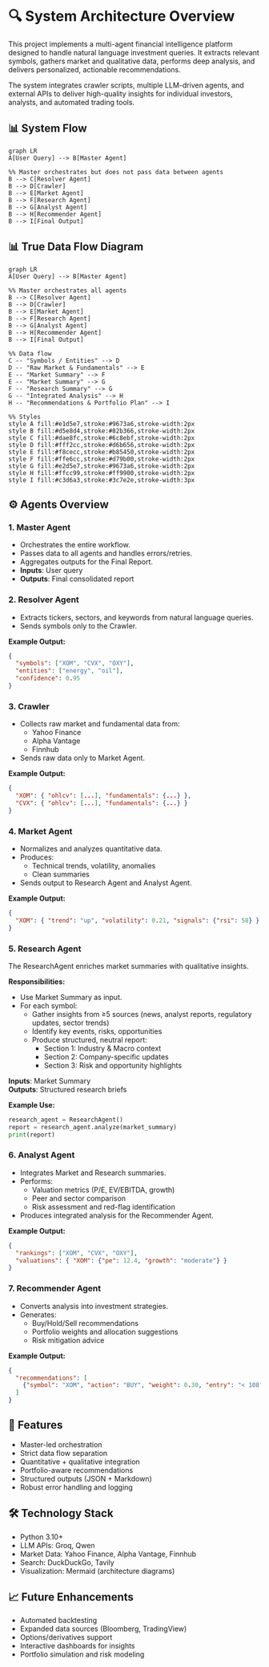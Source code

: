 # 🔍 System Architecture Overview

This project implements a multi-agent financial intelligence platform designed to handle natural language investment queries.
It extracts relevant symbols, gathers market and qualitative data, performs deep analysis, and delivers personalized, actionable recommendations.

The system integrates crawler scripts, multiple LLM-driven agents, and external APIs to deliver high-quality insights for individual investors, analysts, and automated trading tools.

## 📊 System Flow

```mermaid
graph LR
A[User Query] --> B[Master Agent]

%% Master orchestrates but does not pass data between agents
B --> C[Resolver Agent]
B --> D[Crawler]
B --> E[Market Agent]
B --> F[Research Agent]
B --> G[Analyst Agent]
B --> H[Recommender Agent]
B --> I[Final Output]
```

## 📊 True Data Flow Diagram

```mermaid
graph LR
A[User Query] --> B[Master Agent]

%% Master orchestrates all agents
B --> C[Resolver Agent]
B --> D[Crawler]
B --> E[Market Agent]
B --> F[Research Agent]
B --> G[Analyst Agent]
B --> H[Recommender Agent]
B --> I[Final Output]

%% Data flow
C -- "Symbols / Entities" --> D
D -- "Raw Market & Fundamentals" --> E
E -- "Market Summary" --> F
E -- "Market Summary" --> G
F -- "Research Summary" --> G
G -- "Integrated Analysis" --> H
H -- "Recommendations & Portfolio Plan" --> I

%% Styles
style A fill:#e1d5e7,stroke:#9673a6,stroke-width:2px
style B fill:#d5e8d4,stroke:#82b366,stroke-width:2px
style C fill:#dae8fc,stroke:#6c8ebf,stroke-width:2px
style D fill:#fff2cc,stroke:#d6b656,stroke-width:2px
style E fill:#f8cecc,stroke:#b85450,stroke-width:2px
style F fill:#ffe6cc,stroke:#d79b00,stroke-width:2px
style G fill:#e2d5e7,stroke:#9673a6,stroke-width:2px
style H fill:#ffcc99,stroke:#ff9900,stroke-width:2px
style I fill:#c3d6a3,stroke:#3c7e2e,stroke-width:3px
```

## ⚙️ Agents Overview

### 1. Master Agent
- Orchestrates the entire workflow.
- Passes data to all agents and handles errors/retries.
- Aggregates outputs for the Final Report.
- **Inputs**: User query  
- **Outputs**: Final consolidated report

### 2. Resolver Agent
- Extracts tickers, sectors, and keywords from natural language queries.
- Sends symbols only to the Crawler.

**Example Output:**
```json
{
  "symbols": ["XOM", "CVX", "OXY"],
  "entities": ["energy", "oil"],
  "confidence": 0.95
}
```

### 3. Crawler
- Collects raw market and fundamental data from:
  - Yahoo Finance
  - Alpha Vantage
  - Finnhub
- Sends raw data only to Market Agent.

**Example Output:**
```json
{
  "XOM": { "ohlcv": [...], "fundamentals": {...} },
  "CVX": { "ohlcv": [...], "fundamentals": {...} }
}
```

### 4. Market Agent
- Normalizes and analyzes quantitative data.
- Produces:
  - Technical trends, volatility, anomalies
  - Clean summaries
- Sends output to Research Agent and Analyst Agent.

**Example Output:**
```json
{
  "XOM": { "trend": "up", "volatility": 0.21, "signals": {"rsi": 58} }
}
```

### 5. Research Agent
The ResearchAgent enriches market summaries with qualitative insights.

**Responsibilities:**
- Use Market Summary as input.
- For each symbol:
  - Gather insights from ≥5 sources (news, analyst reports, regulatory updates, sector trends)
  - Identify key events, risks, opportunities
  - Produce structured, neutral report:
    - Section 1: Industry & Macro context
    - Section 2: Company-specific updates
    - Section 3: Risk and opportunity highlights

**Inputs**: Market Summary  
**Outputs**: Structured research briefs

**Example Use:**
```python
research_agent = ResearchAgent()
report = research_agent.analyze(market_summary)
print(report)
```

### 6. Analyst Agent
- Integrates Market and Research summaries.
- Performs:
  - Valuation metrics (P/E, EV/EBITDA, growth)
  - Peer and sector comparison
  - Risk assessment and red-flag identification
- Produces integrated analysis for the Recommender Agent.

**Example Output:**
```json
{
  "rankings": ["XOM", "CVX", "OXY"],
  "valuations": { "XOM": {"pe": 12.4, "growth": "moderate"} }
}
```

### 7. Recommender Agent
- Converts analysis into investment strategies.
- Generates:
  - Buy/Hold/Sell recommendations
  - Portfolio weights and allocation suggestions
  - Risk mitigation advice

**Example Output:**
```json
{
  "recommendations": [
    {"symbol": "XOM", "action": "BUY", "weight": 0.30, "entry": "< 108"}
  ]
}
```

## 🌟 Features
- Master-led orchestration
- Strict data flow separation
- Quantitative + qualitative integration
- Portfolio-aware recommendations
- Structured outputs (JSON + Markdown)
- Robust error handling and logging

## 🛠 Technology Stack
- Python 3.10+
- LLM APIs: Groq, Qwen
- Market Data: Yahoo Finance, Alpha Vantage, Finnhub
- Search: DuckDuckGo, Tavily
- Visualization: Mermaid (architecture diagrams)

## 📈 Future Enhancements
- Automated backtesting
- Expanded data sources (Bloomberg, TradingView)
- Options/derivatives support
- Interactive dashboards for insights
- Portfolio simulation and risk modeling
